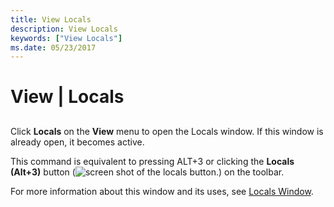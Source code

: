 ```yaml
---
title: View Locals
description: View Locals
keywords: ["View Locals"]
ms.date: 05/23/2017
---
```


# View | Locals


## <span id="ddk_view_locals_dbg"></span><span id="DDK_VIEW_LOCALS_DBG"></span>


Click **Locals** on the **View** menu to open the Locals window. If this window is already open, it becomes active.

This command is equivalent to pressing ALT+3 or clicking the **Locals (Alt+3)** button (![screen shot of the locals button.](images/tblocal.png)) on the toolbar.

For more information about this window and its uses, see [Locals Window](locals-window.md).

 

 





